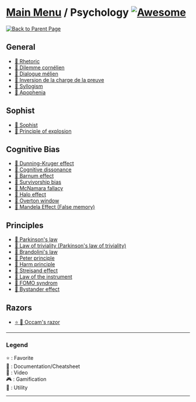 # [Main Menu](../README.md) / Psychology [![Awesome](https://awesome.re/badge-flat.svg)](https://awesome.re)

[![Back to Parent Page](https://img.shields.io/badge/-Back_to_Parent_Page-blue?style=for-the-badge)](../README.md)

## General
- [:book: Rhetoric](https://en.wikipedia.org/wiki/Rhetoric)
- [:book: Dilemme cornélien](https://fr.wikipedia.org/wiki/Dilemme_corn%C3%A9lien)
- [:book: Dialogue mélien](https://fr.wikipedia.org/wiki/Dialogue_m%C3%A9lien)
- [:book: Inversion de la charge de la preuve](https://fr.wikipedia.org/wiki/Inversion_de_la_charge_de_la_preuve_(rh%C3%A9torique))
- [:book: Syllogism](https://en.wikipedia.org/wiki/Syllogism)
- [:book: Apophenia](https://en.wikipedia.org/wiki/Apophenia)

## Sophist
- [:book: Sophist](https://en.wikipedia.org/wiki/Sophist)
- [:book: Principle of explosion](https://en.wikipedia.org/wiki/Principle_of_explosion)

## Cognitive Bias
- [:book: Dunning-Kruger effect](https://en.wikipedia.org/wiki/Dunning%E2%80%93Kruger_effect)
- [:book: Cognitive dissonance](https://en.wikipedia.org/wiki/Cognitive_dissonance)
- [:book: Barnum effect](https://en.wikipedia.org/wiki/Barnum_effect)
- [:book: Survivorship bias](https://en.wikipedia.org/wiki/Survivorship_bias)
- [:book: McNamara fallacy](https://en.wikipedia.org/wiki/McNamara_fallacy)
- [:book: Halo effect](https://en.wikipedia.org/wiki/Halo_effect)
- [:book: Overton window](https://en.wikipedia.org/wiki/Overton_window)
- [:book: Mandela Effect (False memory)](https://en.wikipedia.org/wiki/False_memory)

## Principles
- [:book: Parkinson's law](https://en.wikipedia.org/wiki/Parkinson%27s_law)
- [:book: Law of triviality (Parkinson's law of triviality)](https://en.wikipedia.org/wiki/Law_of_triviality)
- [:book: Brandolini's law](https://en.wikipedia.org/wiki/Brandolini%27s_law)
- [:book: Peter principle](https://en.wikipedia.org/wiki/Peter_principle)
- [:book: Harm principle](https://en.wikipedia.org/wiki/Harm_principle)
- [:book: Streisand effect](https://en.wikipedia.org/wiki/Streisand_effect)
- [:book: Law of the instrument](https://en.wikipedia.org/wiki/Law_of_the_instrument)
- [:book: FOMO syndrom](https://fr.wikipedia.org/wiki/Syndrome_FOMO)
- [:book: Bystander effect](https://en.wikipedia.org/wiki/Bystander_effect)

## Razors
- [:star: :book: Occam's razor](https://en.wikipedia.org/wiki/Occam%27s_razor)

---

### Legend
:star: : Favorite\
:book: : Documentation/Cheatsheet\
:movie_camera: : Video\
:video_game: : Gamification\
:wrench: : Utility

---
